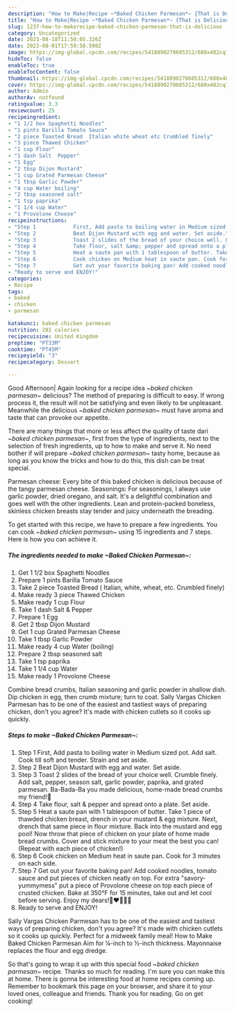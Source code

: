 ```yaml
---
description: "How to Make|Recipe ~*Baked Chicken Parmesan*~ {That is Delicious"
title: "How to Make|Recipe ~*Baked Chicken Parmesan*~ {That is Delicious"
slug: 1237-how-to-makerecipe-baked-chicken-parmesan-that-is-delicious
category: Uncategorized
date: 2023-08-18T11:50:05.326Z
date: 2023-08-01T17:59:58.598Z
image: https://img-global.cpcdn.com/recipes/5418890270605312/680x482cq70/baked-chicken-parmesan-recipe-main-photo.jpg
hideToc: false
enableToc: true
enableTocContent: false
thumbnail: https://img-global.cpcdn.com/recipes/5418890270605312/680x482cq70/baked-chicken-parmesan-recipe-main-photo.jpg
cover: https://img-global.cpcdn.com/recipes/5418890270605312/680x482cq70/baked-chicken-parmesan-recipe-main-photo.jpg
author: Admin
authorAv: notfound
ratingvalue: 3.3
reviewcount: 25
recipeingredient:
- "1 1/2 box Spaghetti Noodles"
- "1 pints Barilla Tomato Sauce"
- "2 piece Toasted Bread  Italian white wheat etc Crumbled finely"
- "3 piece Thawed Chicken"
- "1 cup Flour"
- "1 dash Salt  Pepper"
- "1 Egg"
- "2 tbsp Dijon Mustard"
- "1 cup Grated Parmesan Cheese"
- "1 tbsp Garlic Powder"
- "4 cup Water boiling"
- "2 tbsp seasoned salt"
- "1 tsp paprika"
- "1 1/4 cup Water"
- "1 Provolone Cheese"
recipeinstructions:
- "Step 1            First, Add pasta to boiling water in Medium sized pot. Add salt. Cook till soft and tender. Strain and set aside."
- "Step 2            Beat Dijon Mustard with egg and water. Set aside."
- "Step 3            Toast 2 slides of the bread of your choice well. Crumble finely. Add salt, pepper, season salt, garlic powder, paprika, and grated parmesan. Ba-Bada-Ba you made delicious, home-made bread crumbs my friend!🍞"
- "Step 4            Take flour, salt &amp; pepper and spread onto a plate. Set aside."
- "Step 5            Heat a saute pan with 1 tablespoon of butter. Take 1 piece of thawded chicken breast, drench in your mustard &amp; egg mixture. Next, drench that same piece in flour mixture. Back into the mustard and egg pool! Now throw that piece of chicken on your plate of home made bread crumbs. Cover and stick mixture to your meat the best you can! (Repeat with each piece of chicken!)"
- "Step 6            Cook chicken on Medium heat in saute pan. Cook for 3 minutes on each side."
- "Step 7            Get out your favorite baking pan! Add cooked noodles, tomato sauce and put pieces of chicken neatly on top. For extra &#34;savory-yummymess&#34; put a piece of Provolone cheese on top each piece of crusted chicken. Bake at 350°F for 15 minutes, take out and let cool before serving. Enjoy my dears!🍴❤💜💙😘"
- "Ready to serve and ENJOY!"
categories:
- Recipe
tags:
- baked
- chicken
- parmesan

katakunci: baked chicken parmesan 
nutrition: 281 calories
recipecuisine: United Kingdom
preptime: "PT33M"
cooktime: "PT45M"
recipeyield: "3"
recipecategory: Dessert

---
```



Good Afternoon| Again looking for a recipe idea ~*baked chicken parmesan*~ delicious? The method of preparing is difficult to easy. If wrong process it, the result will not be satisfying and even likely to be unpleasant. Meanwhile the delicious ~*baked chicken parmesan*~ must have aroma and taste that can provoke our appetite.






There are many things that more or less affect the quality of taste dari ~*baked chicken parmesan*~, first from the type of ingredients, next to the selection of fresh ingredients, up to how to make and serve it. No need bother if will prepare ~*baked chicken parmesan*~ tasty home, because as long as you know the tricks and how to do this, this dish can be treat  special.


Parmesan cheese: Every bite of this baked chicken is delicious because of the tangy parmesan cheese. Seasonings: For seasonings, I always use garlic powder, dried oregano, and salt. It&#39;s a delightful combination and goes well with the other ingredients. Lean and protein-packed boneless, skinless chicken breasts stay tender and juicy underneath the breading.


To get started with this recipe, we have to prepare a few ingredients. You can cook ~*baked chicken parmesan*~ using 15 ingredients and 7 steps. Here is how you can achieve it.

<!--inarticleads1-->

##### The ingredients needed to make ~*Baked Chicken Parmesan*~:

1. Get 1 1/2 box Spaghetti Noodles
1. Prepare 1 pints Barilla Tomato Sauce
1. Take 2 piece Toasted Bread ( Italian, white, wheat, etc. Crumbled finely)
1. Make ready 3 piece Thawed Chicken
1. Make ready 1 cup Flour
1. Take 1 dash Salt &amp; Pepper
1. Prepare 1 Egg
1. Get 2 tbsp Dijon Mustard
1. Get 1 cup Grated Parmesan Cheese
1. Take 1 tbsp Garlic Powder
1. Make ready 4 cup Water (boiling)
1. Prepare 2 tbsp seasoned salt
1. Take 1 tsp paprika
1. Take 1 1/4 cup Water
1. Make ready 1 Provolone Cheese


Combine bread crumbs, Italian seasoning and garlic powder in shallow dish. Dip chicken in egg, then crumb mixture; turn to coat. Sally Vargas Chicken Parmesan has to be one of the easiest and tastiest ways of preparing chicken, don&#39;t you agree? It&#39;s made with chicken cutlets so it cooks up quickly. 

<!--inarticleads2-->

##### Steps to make ~*Baked Chicken Parmesan*~:

1. Step 1            First, Add pasta to boiling water in Medium sized pot. Add salt. Cook till soft and tender. Strain and set aside.
1. Step 2            Beat Dijon Mustard with egg and water. Set aside.
1. Step 3            Toast 2 slides of the bread of your choice well. Crumble finely. Add salt, pepper, season salt, garlic powder, paprika, and grated parmesan. Ba-Bada-Ba you made delicious, home-made bread crumbs my friend!🍞
1. Step 4            Take flour, salt &amp; pepper and spread onto a plate. Set aside.
1. Step 5            Heat a saute pan with 1 tablespoon of butter. Take 1 piece of thawded chicken breast, drench in your mustard &amp; egg mixture. Next, drench that same piece in flour mixture. Back into the mustard and egg pool! Now throw that piece of chicken on your plate of home made bread crumbs. Cover and stick mixture to your meat the best you can! (Repeat with each piece of chicken!)
1. Step 6            Cook chicken on Medium heat in saute pan. Cook for 3 minutes on each side.
1. Step 7            Get out your favorite baking pan! Add cooked noodles, tomato sauce and put pieces of chicken neatly on top. For extra &#34;savory-yummymess&#34; put a piece of Provolone cheese on top each piece of crusted chicken. Bake at 350°F for 15 minutes, take out and let cool before serving. Enjoy my dears!🍴❤💜💙😘
1. Ready to serve and ENJOY!

Sally Vargas Chicken Parmesan has to be one of the easiest and tastiest ways of preparing chicken, don&#39;t you agree? It&#39;s made with chicken cutlets so it cooks up quickly. Perfect for a midweek family meal! How to Make Baked Chicken Parmesan Aim for ¼-inch to ½-inch thickness. Mayonnaise replaces the flour and egg dredge. 

So that's going to wrap it up with this special food ~*baked chicken parmesan*~ recipe. Thanks so much for reading. I'm sure you can make this at home. There is gonna be interesting food at home recipes coming up. Remember to bookmark this page on your browser, and share it to your loved ones, colleague and friends. Thank you for reading. Go on get cooking!
